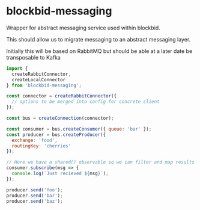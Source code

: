 # blockbid-messaging

Wrapper for abstract messaging service used within blockbid.

This should allow us to migrate messaging to an abstract messaging layer.

Initially this will be based on RabbitMQ but should be able at a later date be transposable to Kafka

```javascript
import {
  createRabbitConnector,
  createLocalConnector
} from 'blockbid-messaging';

const connector = createRabbitConnector({
  // options to be merged into config for concrete client
});

const bus = createConnection(connector);

const consumer = bus.createConsumer({ queue: 'bar' });
const producer = bus.createProducer({
  exchange: 'food',
  routingKey: 'cherries'
});

// Here we have a shared() observable so we can filter and map results and listen as many times as required.
consumer.subscribe(msg => {
  console.log(`Just recieved ${msg}`);
});

producer.send('foo');
producer.send('bar');
producer.send('baz');
```
